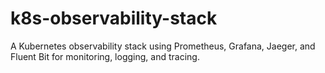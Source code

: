 # k8s-observability-stack
A Kubernetes observability stack using Prometheus, Grafana, Jaeger, and Fluent Bit for monitoring, logging, and tracing.
